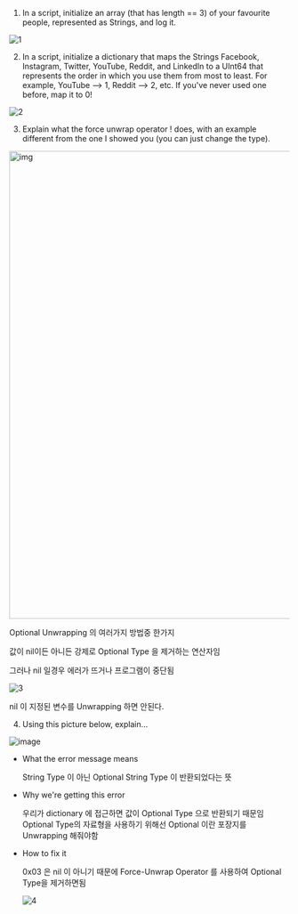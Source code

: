 

1. In a script, initialize an array (that has length == 3) of your favourite people, represented as Strings, and log it.

  ![1](https://user-images.githubusercontent.com/41810744/155834107-92984d7a-712f-4b0c-9814-afa0cfc27494.png)
  
2. In a script, initialize a dictionary that maps the Strings Facebook, Instagram, Twitter, YouTube, Reddit, and LinkedIn to a UInt64 that represents the order in which you use them from most to least. For example, YouTube --> 1, Reddit --> 2, etc. If you've never used one before, map it to 0!

  ![2](https://user-images.githubusercontent.com/41810744/155834127-3d3ad1c1-e6eb-4a68-9764-8ac47762464e.png) 

3. Explain what the force unwrap operator ! does, with an example different from the one I showed you (you can just change the type).


  <img width="841" alt="img" src="https://user-images.githubusercontent.com/41810744/155834818-dc300ed8-09f2-495e-89a4-ddd691509597.png">


  Optional Unwrapping 의 여러가지 방법중 한가지
  
  값이 nil이든 아니든 강제로 Optional Type 을 제거하는 연산자임 
  
  그러나 nil 일경우 에러가 뜨거나 프로그램이 중단됨 
  
  
  ![3](https://user-images.githubusercontent.com/41810744/155835380-1771be10-7004-42f5-9fda-f15c57542acd.png)


  nil 이 지정된 변수를 Unwrapping 하면 안된다.
  
  



4. Using this picture below, explain...

![image](https://user-images.githubusercontent.com/41810744/155834282-12516b69-981f-47b3-a01c-effca0ff6f3e.png)


 - What the error message means
    
    String Type 이 아닌 Optional String Type 이 반환되었다는 뜻
  
 
 - Why we're getting this error

    우리가 dictionary 에 접근하면 값이 Optional Type 으로 반환되기 때문임
    Optional Type의 자료형을 사용하기 위해선 Optional 이란 포장지를 Unwrapping 해줘야함 
    
    
 - How to fix it

    0x03 은 nil 이 아니기 때문에 Force-Unwrap Operator 를 사용하여 Optional Type을 제거하면됨 

    ![4](https://user-images.githubusercontent.com/41810744/155834609-15df3cb4-98aa-475f-920d-909cbfd89825.png)

